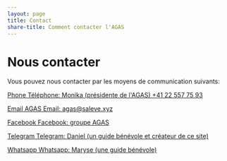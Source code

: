 ```yaml
---
layout: page
title: Contact
share-title: Comment contacter l'AGAS
---
```

# Nous contacter

Vous pouvez nous contacter par les moyens de communication suivants:

<p><a href="tel:{{ site.social-network-links.telephone }}" title="Phone">
   <span class="fa-stack fa-lg" aria-hidden="true">
     <i class="fas fa-circle fa-stack-2x"></i>
     <i class="fas fa-phone fa-stack-1x fa-inverse"></i>
   </span>
   <span class="sr-only">Phone</span>
   Téléphone: Monika (présidente de l'AGAS) +41 22 557 75 93
   </a>
</p>
<p><a href="mailto:{{ site.social-network-links.email }}" title="Email AGAS">
    <span class="fa-stack fa-lg" aria-hidden="true">
      <i class="fas fa-circle fa-stack-2x"></i>
      <i class="fas fa-envelope fa-stack-1x fa-inverse"></i>
    </span>
    <span class="sr-only">Email AGAS</span>
    Email: agas@saleve.xyz
   </a>
</p>
<p><a href="https://www.facebook.com/{{ site.social-network-links.facebook }}" title="Facebook">
    <span class="fa-stack fa-lg" aria-hidden="true">
      <i class="fas fa-circle fa-stack-2x"></i>
      <i class="fab fa-facebook fa-stack-1x fa-inverse"></i>
    </span>
    <span class="sr-only">Facebook</span>
    Facebook: groupe AGAS
   </a>
</p>
<p><a href="https://t.me/{{ site.social-network-links.telegram }}" title="Telegram">
    <span class="fa-stack fa-lg" aria-hidden="true">
      <i class="fas fa-circle fa-stack-2x"></i>
      <i class="fab fa-telegram-plane fa-stack-1x fa-inverse"></i>
    </span>
    <span class="sr-only">Telegram</span>
    Telegram: Daniel (un guide bénévole et créateur de ce site)
   </a>
</p>
<p><a href="https://wa.me/{{ site.social-network-links.whatsapp }}" title="Whatsapp">
    <span class="fa-stack fa-lg" aria-hidden="true">
      <i class="fas fa-circle fa-stack-2x"></i>
      <i class="fab fa-whatsapp fa-stack-1x fa-inverse"></i>
    </span>
    <span class="sr-only">Whatsapp</span>
    Whatsapp: Maryse (une guide bénévole)
   </a>
</p>

